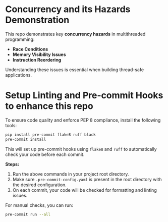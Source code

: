 # Concurrency and its Hazards Demonstration

This repo demonstrates key **concurrency hazards** in multithreaded programming:

- **Race Conditions**
- **Memory Visibility Issues**
- **Instruction Reordering**

Understanding these issues is essential when building thread-safe applications.


# Setup Linting and Pre-commit Hooks to enhance this repo

To ensure code quality and enforce PEP 8 compliance, install the following tools:

```sh
pip install pre-commit flake8 ruff black
pre-commit install
```

This will set up pre-commit hooks using `flake8` and `ruff` to automatically check your code before each commit.

**Steps:**
1. Run the above commands in your project root directory.
2. Make sure `.pre-commit-config.yaml` is present in the root directory with the desired configuration.
3. On each commit, your code will be checked for formatting and linting issues.

For manual checks, you can run:
```sh
pre-commit run --all
